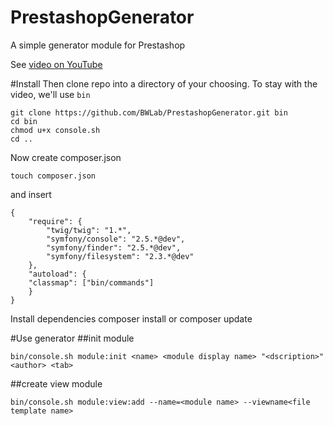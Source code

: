 PrestashopGenerator
===================

A simple generator module for Prestashop

See [video on YouTube][1]

#Install
Then clone repo into a directory of your choosing. To stay with the video, we'll use `bin`

    git clone https://github.com/BWLab/PrestashopGenerator.git bin
    cd bin
	chmod u+x console.sh
    cd ..

Now create composer.json

    touch composer.json

and insert 
    
    {
        "require": {
            "twig/twig": "1.*",
            "symfony/console": "2.5.*@dev",
            "symfony/finder": "2.5.*@dev",
            "symfony/filesystem": "2.3.*@dev"
        },
        "autoload": {
        "classmap": ["bin/commands"]
        }
    }

Install dependencies
	composer install or composer update
    
#Use generator
##init module
    
    bin/console.sh module:init <name> <module display name> "<dscription>" <author> <tab>

##create view module

    bin/console.sh module:view:add --name=<module name> --viewname<file template name>
    


  [1]: http://youtu.be/E6gmHFSGYxk